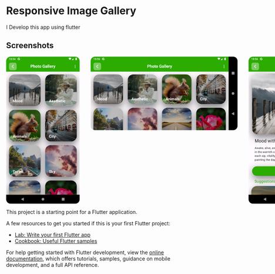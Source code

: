# Responsive Image Gallery

I Develop this app using flutter

## Screenshots

<div style="display:flex">
    <img src="screenshots/s1.png" alt="Home Screen" width="200" height="400" style="margin-right: 30px;">
    <img src="screenshots/s2.png" alt="Home Screen" width="400" height="200" style="margin-right: 30px">
    <img src="screenshots/s3.png" alt="Home Screen" width="200" height="400" style="margin-right: 30px">
    <img src="screenshots/s4.png" alt="Home Screen" width="400" height="200" style="margin-right: 30px">
</div>

This project is a starting point for a Flutter application.

A few resources to get you started if this is your first Flutter project:

- [Lab: Write your first Flutter app](https://docs.flutter.dev/get-started/codelab)
- [Cookbook: Useful Flutter samples](https://docs.flutter.dev/cookbook)

For help getting started with Flutter development, view the
[online documentation](https://docs.flutter.dev/), which offers tutorials,
samples, guidance on mobile development, and a full API reference.
